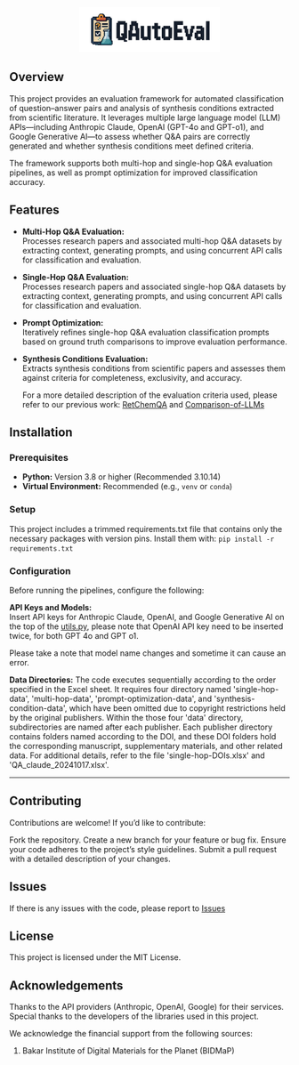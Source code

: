 <p align="center">
<img src="./docs/images/logo.png" width="50%" height="50%">
</p>

## Overview

This project provides an evaluation framework for automated classification of question–answer pairs and analysis of synthesis conditions extracted from scientific literature. It leverages multiple large language model (LLM) APIs—including Anthropic Claude, OpenAI (GPT-4o and GPT-o1), and Google Generative AI—to assess whether Q&A pairs are correctly generated and whether synthesis conditions meet defined criteria.

The framework supports both multi-hop and single-hop Q&A evaluation pipelines, as well as prompt optimization for improved classification accuracy.

## Features

- **Multi-Hop Q&A Evaluation:**  
  Processes research papers and associated multi-hop Q&A datasets by extracting context, generating prompts, and using concurrent API calls for classification and evaluation.

- **Single-Hop Q&A Evaluation:**  
  Processes research papers and associated single-hop Q&A datasets by extracting context, generating prompts, and using concurrent API calls for classification and evaluation.

- **Prompt Optimization:**  
  Iteratively refines single-hop Q&A evaluation classification prompts based on ground truth comparisons to improve evaluation performance.

- **Synthesis Conditions Evaluation:**  
  Extracts synthesis conditions from scientific papers and assesses them against criteria for completeness, exclusivity, and accuracy.

  For a more detailed description of the evaluation criteria used, please refer to our previous work: [RetChemQA](https://github.com/nakulrampal/RetChemQA) and [Comparison-of-LLMs](https://github.com/Sya-bitsea/Comparison-of-LLMs) 

## Installation

### Prerequisites

- **Python:** Version 3.8 or higher (Recommended 3.10.14) 
- **Virtual Environment:** Recommended (e.g., `venv` or `conda`)

### Setup
This project includes a trimmed requirements.txt file that contains only the necessary packages with version pins. Install them with:
`pip install -r requirements.txt`

### Configuration
Before running the pipelines, configure the following:

**API Keys and Models:**  
Insert API keys for Anthropic Claude, OpenAI, and Google Generative AI on the top of the [utils.py](utils.py), please note that OpenAI API key need to be inserted twice, for both GPT 4o and GPT o1. 

Please take a note that model name changes and sometime it can cause an error.

**Data Directories:**
The code executes sequentially according to the order specified in the Excel sheet. It requires four directory named 'single-hop-data', 'multi-hop-data', 'prompt-optimization-data', and 'synthesis-condition-data', which have been omitted due to copyright restrictions held by the original publishers. Within the those four 'data' directory, subdirectories are named after each publisher. Each publisher directory contains folders named according to the DOI, and these DOI folders hold the corresponding manuscript, supplementary materials, and other related data. For additional details, refer to the file 'single-hop-DOIs.xlsx' and 'QA_claude_20241017.xlsx'.

*********

## Contributing
Contributions are welcome! If you’d like to contribute:

Fork the repository.
Create a new branch for your feature or bug fix.
Ensure your code adheres to the project’s style guidelines.
Submit a pull request with a detailed description of your changes.

## Issues
If there is any issues with the code, please report to [Issues](https://github.com/joef2002/QAutoEval/issues)

## License
This project is licensed under the MIT License.

## Acknowledgements
Thanks to the API providers (Anthropic, OpenAI, Google) for their services.
Special thanks to the developers of the libraries used in this project.

We acknowledge the financial support from the following sources:
1. Bakar Institute of Digital Materials for the Planet (BIDMaP)



